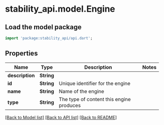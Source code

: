 # stability_api.model.Engine

## Load the model package
```dart
import 'package:stability_api/api.dart';
```

## Properties
Name | Type | Description | Notes
------------ | ------------- | ------------- | -------------
**description** | **String** |  | 
**id** | **String** | Unique identifier for the engine | 
**name** | **String** | Name of the engine | 
**type** | **String** | The type of content this engine produces | 

[[Back to Model list]](../README.md#documentation-for-models) [[Back to API list]](../README.md#documentation-for-api-endpoints) [[Back to README]](../README.md)


